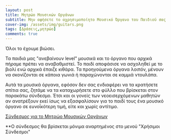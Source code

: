 ```yaml
---
layout: post
title: Mητρώο Μουσικών Οργάνων
subtitle: Μην αφήσετε το αχρησιμοποίητο Μουσικό Όργανο του Παιδιού σας να σκονίζεται 
cover-img: /assets/img/guitars.png
tags: [Δράσεις,μητρώο]
comments: true
---
```


Όλοι το έχουμε βιώσει.

Τα παιδιά μας "ανεβαίνουν level" μουσικά και το όργανο που αρχικά πήραμε πρέπει να αναβαθμιστεί. Το παιδί αποφάσισε να ασχοληθεί με το βιολί ενώ αρχικά 
έπαιζε κιθάρα. Τα προηγούμενα όργανα λοιπόν, μένουν να σκονίζονται σε κάποια γωνιά ή παραχώνονται σε καμμιά ντουλάπα.

Αυτά τα μουσικά όργανα, εφόσον δεν σας ενδιαφέρει να τα κρατήσετε σπίτια σας, ζητάμε να τα καταχωρήσετε στο φύλλο που βρίσκεται στον παρακάτω σύνδεσμο. Έτσι και οι γονείς των νεοεισερχόμενων μαθητών αν ανατρέξουν εκεί ίσως να εξασφαλίσουν για το παιδί τους ένα μουσικό όργανο σε ευνοΐκότερη τιμή, είτε και χωρίς αντίτιμο.

[Σύνδεσμος για το Μητρώο Μουσικών Οργάνων](https://cryptpad.fr/sheet/#/2/sheet/edit/2TcipkLrrb674topjl5MkKVS/embed/)


**Ο σύνδεσμος θα βρίσκεται μόνιμα αναρτημένος στο μενού "Χρήσιμοι Σύνδεσμοι"

